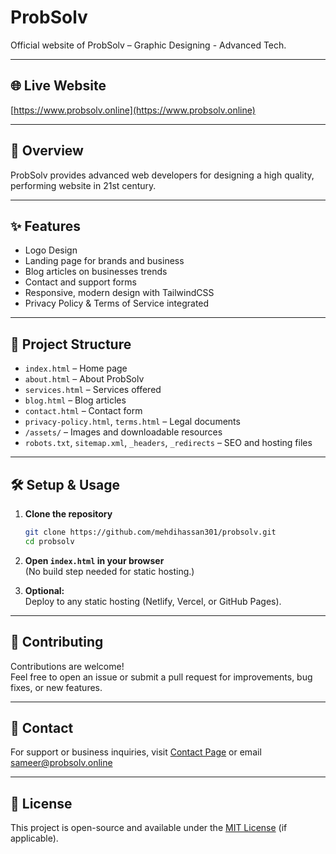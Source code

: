# ProbSolv

Official website of ProbSolv – Graphic Designing - Advanced Tech.

---

## 🌐 Live Website

[https://www.probsolv.online](https://www.probsolv.online)

---

## 🚀 Overview

ProbSolv provides advanced web developers for designing a high quality, performing website in 21st century.

---

## ✨ Features

- Logo Design
- Landing page for brands and business
- Blog articles on businesses trends
- Contact and support forms
- Responsive, modern design with TailwindCSS
- Privacy Policy & Terms of Service integrated

---

## 📁 Project Structure

- `index.html` – Home page
- `about.html` – About ProbSolv
- `services.html` – Services offered
- `blog.html` – Blog articles
- `contact.html` – Contact form
- `privacy-policy.html`, `terms.html` – Legal documents
- `/assets/` – Images and downloadable resources
- `robots.txt`, `sitemap.xml`, `_headers`, `_redirects` – SEO and hosting files

---

## 🛠️ Setup & Usage

1. **Clone the repository**
   ```bash
   git clone https://github.com/mehdihassan301/probsolv.git
   cd probsolv
   ```

2. **Open `index.html` in your browser**  
   (No build step needed for static hosting.)

3. **Optional:**  
   Deploy to any static hosting (Netlify, Vercel, or GitHub Pages).

---

## 🤝 Contributing

Contributions are welcome!  
Feel free to open an issue or submit a pull request for improvements, bug fixes, or new features.

---

## 📧 Contact

For support or business inquiries, visit [Contact Page](https://www.probsolv.online/contact.html) or email [sameer@probsolv.online](mailto:sameer@probsolv.online)

---

## 📝 License

This project is open-source and available under the [MIT License](LICENSE) (if applicable).
